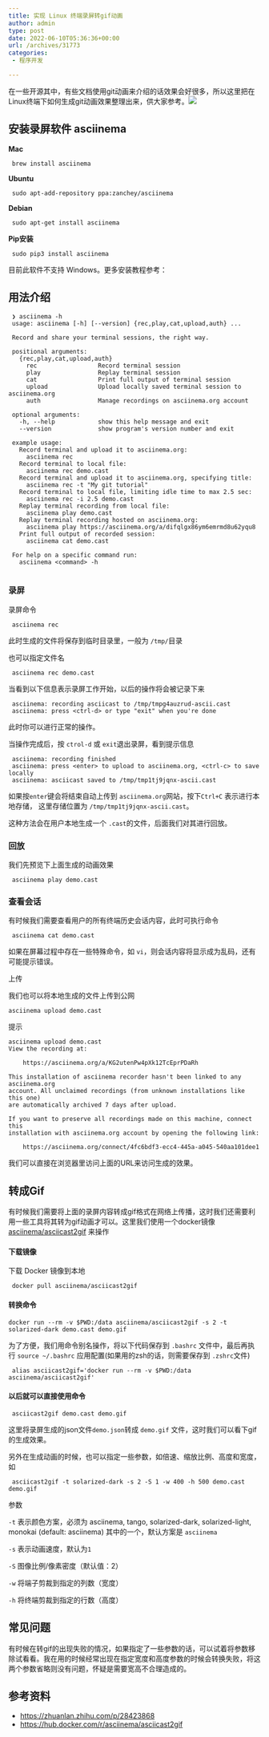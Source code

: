 ```yaml
---
title: 实现 Linux 终端录屏转gif动画
author: admin
type: post
date: 2022-06-10T05:36:36+00:00
url: /archives/31773
categories:
 - 程序开发

---
```

在一些开源其中，有些文档使用git动画来介绍的话效果会好很多，所以这里把在Linux终端下如何生成git动画效果整理出来，供大家参考。![](https://s3.eu-central-1.amazonaws.com/sickill/github/asciicast2gif/demo-2.gif)

## 安装录屏软件 asciinema 

**Mac**

```
 brew install asciinema
```

**Ubuntu**

```
 sudo apt-add-repository ppa:zanchey/asciinema
```

**Debian**

```
 sudo apt-get install asciinema
```

**Pip安装**

```
 sudo pip3 install asciinema
```

目前此软件不支持 Windows。更多安装教程参考：

## 用法介绍 

```
 ❯ asciinema -h
 usage: asciinema [-h] [--version] {rec,play,cat,upload,auth} ...
 ​
 Record and share your terminal sessions, the right way.
 ​
 positional arguments:
   {rec,play,cat,upload,auth}
     rec                 Record terminal session
     play                Replay terminal session
     cat                 Print full output of terminal session
     upload              Upload locally saved terminal session to asciinema.org
     auth                Manage recordings on asciinema.org account
 ​
 optional arguments:
   -h, --help            show this help message and exit
   --version             show program's version number and exit
 ​
 example usage:
   Record terminal and upload it to asciinema.org:
     asciinema rec
   Record terminal to local file:
     asciinema rec demo.cast
   Record terminal and upload it to asciinema.org, specifying title:
     asciinema rec -t "My git tutorial"
   Record terminal to local file, limiting idle time to max 2.5 sec:
     asciinema rec -i 2.5 demo.cast
   Replay terminal recording from local file:
     asciinema play demo.cast
   Replay terminal recording hosted on asciinema.org:
     asciinema play https://asciinema.org/a/difqlgx86ym6emrmd8u62yqu8
   Print full output of recorded session:
     asciinema cat demo.cast
 ​
 For help on a specific command run:
   asciinema <command> -h
 ​
```

### 录屏 

录屏命令

```
 asciinema rec
```

此时生成的文件将保存到临时目录里，一般为 `/tmp/`目录

也可以指定文件名

```
 asciinema rec demo.cast
```

当看到以下信息表示录屏工作开始，以后的操作将会被记录下来

```
 asciinema: recording asciicast to /tmp/tmpg4auzrud-ascii.cast
 asciinema: press <ctrl-d> or type "exit" when you're done
```

此时你可以进行正常的操作。

当操作完成后，按 `ctrol-d` 或 `exit`退出录屏，看到提示信息

```
 asciinema: recording finished
 asciinema: press <enter> to upload to asciinema.org, <ctrl-c> to save locally
 asciinema: asciicast saved to /tmp/tmp1tj9jqnx-ascii.cast
```

如果按`enter`键会将结束自动上传到 `asciinema.org`网站，按下`Ctrl+C` 表示进行本地存储， 这里存储位置为 `/tmp/tmp1tj9jqnx-ascii.cast`。

这种方法会在用户本地生成一个 `.cast`的文件，后面我们对其进行回放。

### 回放 

我们先预览下上面生成的动画效果

```
 asciinema play demo.cast
```

### 查看会话 

有时候我们需要查看用户的所有终端历史会话内容，此时可执行命令

```
 asciinema cat demo.cast
```

如果在屏幕过程中存在一些特殊命令，如 `vi`，则会话内容将显示成为乱码，还有可能提示错误。

上传

我们也可以将本地生成的文件上传到公网

```
asciinema upload demo.cast
```

提示

```
asciinema upload demo.cast
View the recording at:

    https://asciinema.org/a/KG2utenPw4pXk12TcEprPDaRh

This installation of asciinema recorder hasn't been linked to any asciinema.org
account. All unclaimed recordings (from unknown installations like this one)
are automatically archived 7 days after upload.

If you want to preserve all recordings made on this machine, connect this
installation with asciinema.org account by opening the following link:

    https://asciinema.org/connect/4fc6bdf3-ecc4-445a-a045-540aa101dee1
```

我们可以直接在浏览器里访问上面的URL来访问生成的效果。

## 转成Gif 

有时候我们需要将上面的录屏内容转成gif格式在网络上传播，这时我们还需要利用一些工具将其转为gif动画才可以。这里我们使用一个docker镜像 [asciinema/asciicast2gif][1] 来操作

#### 下载镜像 

下载 Docker 镜像到本地

```
 docker pull asciinema/asciicast2gif
```

#### 转换命令 

```
docker run --rm -v $PWD:/data asciinema/asciicast2gif -s 2 -t solarized-dark demo.cast demo.gif
```

为了方便，我们用命令别名操作，将以下代码保存到 `.bashrc` 文件中，最后再执行 `source ~/.bashrc` 应用配置(如果用的zsh的话，则需要保存到 `.zshrc`文件)

```
 alias asciicast2gif='docker run --rm -v $PWD:/data asciinema/asciicast2gif'
```

#### 以后就可以直接使用命令 

```
 asciicast2gif demo.cast demo.gif
```

这里将录屏生成的json文件`demo.json`转成 `demo.gif` 文件，这时我们可以看下gif的生成效果。

另外在生成动画的时候，也可以指定一些参数，如倍速、缩放比例、高度和宽度，如

```
 asciicast2gif -t solarized-dark -s 2 -S 1 -w 400 -h 500 demo.cast demo.gif
```

参数

`-t` 表示颜色方案，必须为 asciinema, tango, solarized-dark, solarized-light, monokai (default: asciinema) 其中的一个，默认方案是 `asciinema`

`-s` 表示动画速度，默认为`1`

`-S` 图像比例/像素密度（默认值：2）

`-w` 将端子剪裁到指定的列数（宽度）

`-h` 将终端剪裁到指定的行数（高度）

## 常见问题 

有时候在转gif的出现失败的情况，如果指定了一些参数的话，可以试着将参数移除试看看。我在用的时候经常出现在指定宽度和高度参数的时候会转换失败，将这两个参数省略则没有问题，怀疑是需要宽高不合理造成的。

## 参考资料 

* https://zhuanlan.zhihu.com/p/28423868
* https://hub.docker.com/r/asciinema/asciicast2gif

 [1]: https://hub.docker.com/r/asciinema/asciicast2gif